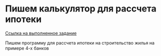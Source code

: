 #  Пишем  калькулятор для рассчета ипотеки #
[Ссылка на выполненное задание](https://evgenprushk.github.io/calculator/)

Пишем программу для рассчета ипотеки на строительство жилья на примере 4-х банков
